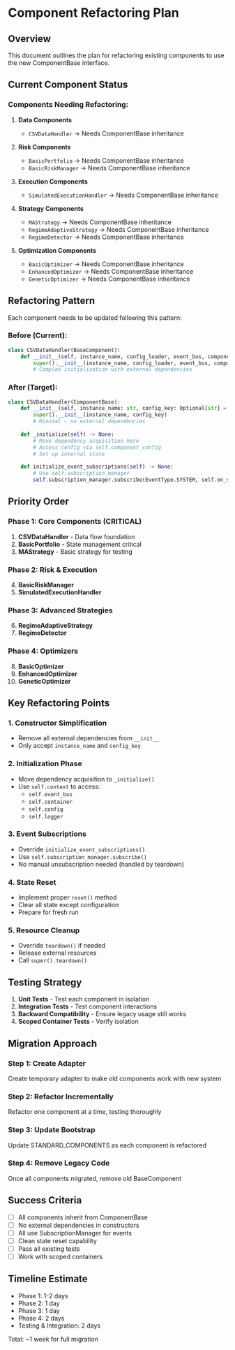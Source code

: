 # Component Refactoring Plan

## Overview

This document outlines the plan for refactoring existing components to use the new ComponentBase interface.

## Current Component Status

### Components Needing Refactoring:

1. **Data Components**
   - `CSVDataHandler` → Needs ComponentBase inheritance
   
2. **Risk Components**
   - `BasicPortfolio` → Needs ComponentBase inheritance
   - `BasicRiskManager` → Needs ComponentBase inheritance
   
3. **Execution Components**
   - `SimulatedExecutionHandler` → Needs ComponentBase inheritance
   
4. **Strategy Components**
   - `MAStrategy` → Needs ComponentBase inheritance
   - `RegimeAdaptiveStrategy` → Needs ComponentBase inheritance
   - `RegimeDetector` → Needs ComponentBase inheritance
   
5. **Optimization Components**
   - `BasicOptimizer` → Needs ComponentBase inheritance
   - `EnhancedOptimizer` → Needs ComponentBase inheritance
   - `GeneticOptimizer` → Needs ComponentBase inheritance

## Refactoring Pattern

Each component needs to be updated following this pattern:

### Before (Current):
```python
class CSVDataHandler(BaseComponent):
    def __init__(self, instance_name, config_loader, event_bus, component_config_key, max_bars=None):
        super().__init__(instance_name, config_loader, event_bus, component_config_key)
        # Complex initialization with external dependencies
```

### After (Target):
```python
class CSVDataHandler(ComponentBase):
    def __init__(self, instance_name: str, config_key: Optional[str] = None):
        super().__init__(instance_name, config_key)
        # Minimal - no external dependencies
        
    def _initialize(self) -> None:
        # Move dependency acquisition here
        # Access config via self.component_config
        # Set up internal state
        
    def initialize_event_subscriptions(self) -> None:
        # Use self.subscription_manager
        self.subscription_manager.subscribe(EventType.SYSTEM, self.on_system_event)
```

## Priority Order

### Phase 1: Core Components (CRITICAL)
1. **CSVDataHandler** - Data flow foundation
2. **BasicPortfolio** - State management critical
3. **MAStrategy** - Basic strategy for testing

### Phase 2: Risk & Execution
4. **BasicRiskManager**
5. **SimulatedExecutionHandler**

### Phase 3: Advanced Strategies
6. **RegimeAdaptiveStrategy**
7. **RegimeDetector**

### Phase 4: Optimizers
8. **BasicOptimizer**
9. **EnhancedOptimizer**
10. **GeneticOptimizer**

## Key Refactoring Points

### 1. Constructor Simplification
- Remove all external dependencies from `__init__`
- Only accept `instance_name` and `config_key`

### 2. Initialization Phase
- Move dependency acquisition to `_initialize()`
- Use `self.context` to access:
  - `self.event_bus`
  - `self.container`
  - `self.config`
  - `self.logger`

### 3. Event Subscriptions
- Override `initialize_event_subscriptions()`
- Use `self.subscription_manager.subscribe()`
- No manual unsubscription needed (handled by teardown)

### 4. State Reset
- Implement proper `reset()` method
- Clear all state except configuration
- Prepare for fresh run

### 5. Resource Cleanup
- Override `teardown()` if needed
- Release external resources
- Call `super().teardown()`

## Testing Strategy

1. **Unit Tests** - Test each component in isolation
2. **Integration Tests** - Test component interactions
3. **Backward Compatibility** - Ensure legacy usage still works
4. **Scoped Container Tests** - Verify isolation

## Migration Approach

### Step 1: Create Adapter
Create temporary adapter to make old components work with new system

### Step 2: Refactor Incrementally
Refactor one component at a time, testing thoroughly

### Step 3: Update Bootstrap
Update STANDARD_COMPONENTS as each component is refactored

### Step 4: Remove Legacy Code
Once all components migrated, remove old BaseComponent

## Success Criteria

- [ ] All components inherit from ComponentBase
- [ ] No external dependencies in constructors
- [ ] All use SubscriptionManager for events
- [ ] Clean state reset capability
- [ ] Pass all existing tests
- [ ] Work with scoped containers

## Timeline Estimate

- Phase 1: 1-2 days
- Phase 2: 1 day
- Phase 3: 1 day
- Phase 4: 2 days
- Testing & Integration: 2 days

Total: ~1 week for full migration